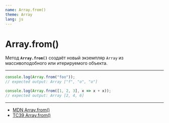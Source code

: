 ```yaml
---
name: Array.from()
theme: Array
lang: js
---
```


# Array.from()

Метод **`Array.from()`** создаёт новый экземпляр `Array` из массивоподобного или итерируемого объекта.

---

```js
console.log(Array.from("foo"));
// expected output: Array ["f", "o", "o"]

console.log(Array.from([1, 2, 3], x => x + x));
// expected output: Array [2, 4, 6]
```

---

- [MDN Array.from()](https://developer.mozilla.org/ru/docs/Web/JavaScript/Reference/Global_Objects/Array/from)
- [TC39 Array.from()](https://tc39.es/ecma262/#sec-array.from)
